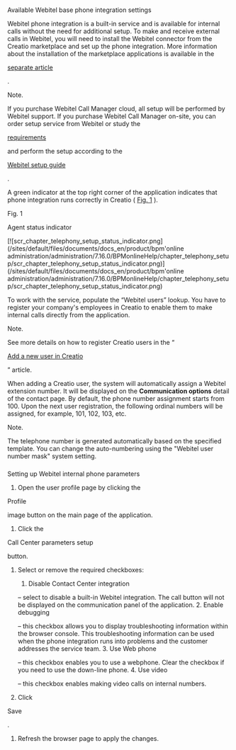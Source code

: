 

### 



 Available Webitel base phone integration settings



 Webitel phone integration is a built-in service and is available for internal calls without the need for additional setup. To make and receive external calls in Webitel, you will need to install the Webitel connector from the Creatio marketplace and set up the phone integration. More information about the installation of the marketplace applications is available in the
 
[separate article](/docs/7-18/user/customization_tools/marketplace_applications/install_applications_from_the_marketplace) 

 .
 






 Note.
 
 If you purchase Webitel Call Manager cloud, all setup will be performed by Webitel support. If you purchase Webitel Call Manager on-site, you can order setup service from Webitel or study the
 
[requirements](https://docs.webitel.com/display/WEBITEL/System+requirements) 

 and perform the setup according to the
 
[Webitel setup guide](https://docs.webitel.com/display/WEBITEL/Instalation+on+local+Server) 

 .
 





 A green indicator at the top right corner of the application indicates that phone integration runs correctly in Creatio (
 [Fig. 1](#XREF_66311_117)
 ).
 





 Fig. 1
 

 Agent status indicator
 

[![scr_chapter_telephony_setup_status_indicator.png](/sites/default/files/documents/docs_en/product/bpm'online administration/administration/7.16.0/BPMonlineHelp/chapter_telephony_setup/scr_chapter_telephony_setup_status_indicator.png)](/sites/default/files/documents/docs_en/product/bpm'online administration/administration/7.16.0/BPMonlineHelp/chapter_telephony_setup/scr_chapter_telephony_setup_status_indicator.png)



 To work with the service, populate the “Webitel users” lookup. You have to register your company's employees in Creatio to enable them to make internal calls directly from the application.
 






 Note.
 
 See more details on how to register Creatio users in the “
 
[Add a new user in Creatio](/docs/7-17/user/setup_and_administration/user_and_access_management/user_management/add_users_shortcut/add_users#title-287-2) 

 ” article.
 





 When adding a Creatio user, the system will automatically assign a Webitel extension number. It will be displayed on the
 **Communication options** 
 detail of the contact page. By default, the phone number assignment starts from 100. Upon the next user registration, the following ordinal numbers will be assigned, for example, 101, 102, 103, etc.
 






 Note.
 
 The telephone number is generated automatically based on the specified template. You can change the auto-numbering using the "Webitel user number mask" system setting.
 




### 
 Setting up Webitel internal phone parameters


1. Open the user profile page by clicking the
 
 Profile
 
 image button on the main page of the application.


1. Click the
 
 Call Center parameters setup
 
 button.


1. Select or remove the required checkboxes:
 


	1. Disable Contact Center integration
	 
	 – select to disable a built-in Webitel integration. The call button will not be displayed on the communication panel of the application.
	2. Enable debugging
	 
	 – this checkbox allows you to display troubleshooting information within the browser console. This troubleshooting information can be used when the phone integration runs into problems and the customer addresses the service team.
	3. Use Web phone
	 
	 – this checkbox enables you to use a webphone. Clear the checkbox if you need to use the down-line phone.
	4. Use video
	 
	 – this checkbox enables making video calls on internal numbers.


1. Click
 
 Save
 
 .


1. Refresh the browser page to apply the changes.




